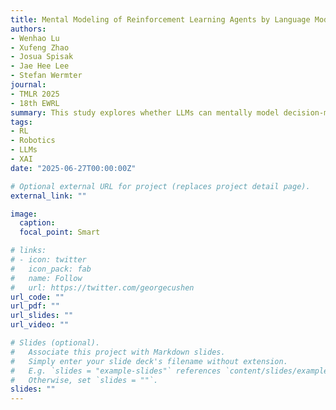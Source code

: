 ```yaml
---
title: Mental Modeling of Reinforcement Learning Agents by Language Models
authors: 
- Wenhao Lu
- Xufeng Zhao
- Josua Spisak
- Jae Hee Lee
- Stefan Wermter
journal: 
- TMLR 2025
- 18th EWRL
summary: This study explores whether LLMs can mentally model decision-making agents by reasoning over their behavior and state transitions from interaction histories. Evaluated on reinforcement learning tasks, results show that while LLMs offer some insight, they fall short of fully modeling agents without further innovation, highlighting both their potential and current limitations for explainable RL.
tags:
- RL
- Robotics
- LLMs
- XAI
date: "2025-06-27T00:00:00Z"

# Optional external URL for project (replaces project detail page).
external_link: ""

image:
  caption: 
  focal_point: Smart

# links:
# - icon: twitter
#   icon_pack: fab
#   name: Follow
#   url: https://twitter.com/georgecushen
url_code: ""
url_pdf: ""
url_slides: ""
url_video: ""

# Slides (optional).
#   Associate this project with Markdown slides.
#   Simply enter your slide deck's filename without extension.
#   E.g. `slides = "example-slides"` references `content/slides/example-slides.md`.
#   Otherwise, set `slides = ""`.
slides: ""
---
```

